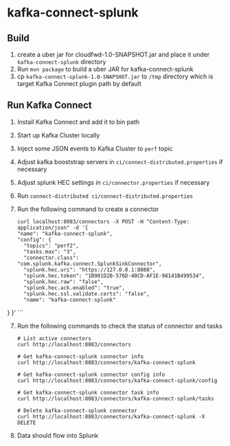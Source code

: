 # kafka-connect-splunk

## Build
1. create a uber jar for cloudfwd-1.0-SNAPSHOT.jar and place it under `kafka-connect-splunk` directory
2. Run `mvn package` to build a uber JAR for kafka-connect-splunk
4. cp `kafka-connect-splunk-1.0-SNAPSHOT.jar` to `/tmp` directory which is target Kafka Connect plugin path by default


## Run Kafka Connect
1. Install Kafka Connect and add it to bin path
2. Start up Kafka Cluster locally
3. Inject some JSON events to Kafka Cluster to `perf` topic
4. Adjust kafka booststrap servers in `ci/connect-distributed.properties` if necessary
5. Adjust splunk HEC settings in `ci/connector.properties` if necessary
6. Run `connect-distributed ci/connect-distributed.properties`
7. Run the following command to create a connector

    ```
	curl localhost:8083/connectors -X POST -H "Content-Type: application/json" -d '{
   "name": "kafka-connect-splunk",
   "config": {
      "topics": "perf2",
      "tasks.max": "3",
      "connector.class": "com.splunk.kafka.connect.SplunkSinkConnector",
      "splunk.hec.uri": "https://127.0.0.1:8088",
      "splunk.hec.token": "1B901D2B-576D-40CD-AF1E-98141B499534",
      "splunk.hec.raw": "false",
      "splunk.hec.ack.enabled": "true",
      "splunk.hec.ssl.validate.certs": "false",
      "name": "kafka-connect-splunk"
  }
  }'
	```

7. Run the following commands to check the status of connector and tasks
 
	```
	# List active connectors
	curl http://localhost:8083/connectors
	
	# Get kafka-connect-splunk connector info
	curl http://localhost:8083/connectors/kafka-connect-splunk
	
	# Get kafka-connect-splunk connector config info
	curl http://localhost:8083/connectors/kafka-connect-splunk/config
	
	# Get kafka-connect-splunk connector task info
	curl http://localhost:8083/connectors/kafka-connect-splunk/tasks
	
	# Delete kafka-connect-splunk connector
	curl http://localhost:8083/connectors/kafka-connect-splunk -X DELETE
	```

8. Data should flow into Splunk
